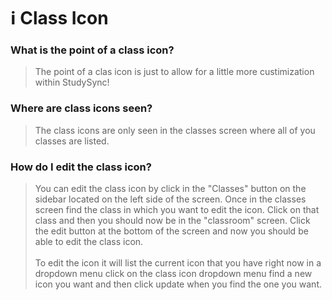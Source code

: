 # ℹ️ Class Icon

### What is the point of a class icon?

> The point of a clas icon is just to allow for a little more custimization within StudySync!

### Where are class icons seen?

> The class icons are only seen in the classes screen where all of you classes are listed.

### How do I edit the class icon?

> You can edit the class icon by click in the "Classes" button on the sidebar located on the left side of the screen. Once in the classes screen find the class in which you want to edit the icon. Click on that class and then you should now be in the "classroom" screen. Click the edit button at the bottom of the screen and now you should be able to edit the class icon. \
> \
> To edit the icon it will list the current icon that you have right now in a dropdown menu click on the class icon dropdown menu find a new icon you want and then click update when you find the one you want.
